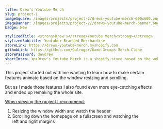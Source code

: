 ```yaml
---
title: Drew's Youtube Merch
slug: project-1
imageSquare: /images/projects/project-2/drews-youtube-merch-600x600.png
imageBanner: /images/projects/project-2//drews-youtube-merch-banner.png
badge: New

stylizedTitle: <strong>Drew's</strong>Youtube Merch<strong></strong>
stylizedSubtitle: Youtuber Branded Merchandise
storeLink: https://drews-youtube-merch.myshopify.com
githubLink: https://github.com/Gulrugar/Game-Grumps-Merch-Clone
storePassword: devdrew
shortIntro: <p>Drew's Youtube Merch is a shopify store based on the website merch.gamegrumps</p>
---
```


<p>
  This project started out with me wanting to learn how to make certain
  features animate based on the window resizing and scrolling.
</p>
<p>
  But as I made those features I also found even more eye-catching effects
  and ended up remaking the whole site.
</p>
<p style="text-decoration: underline">
  When viewing the project I recommend:
</p>
<ol style="max-width: 600px; margin-left: auto; margin-right: auto">
  <li>Resizing the window width and watch the header</li>
  <li>
    Scrolling down the homepage on a fullscreen and watching the <br />
    left and right margins
  </li>
</ol>
